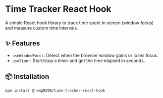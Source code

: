 # Time Tracker React Hook

A simple React hook library to track time spent in screen (window focus) and measure custom time intervals.

## ✨ Features

- `useWindowFocus`: Detect when the browser window gains or loses focus.
- `useTimer`: Start/stop a timer and get the time elapsed in seconds.

## 📦 Installation

```bash
npm install @ramg9206/time-tracker-react-hook
